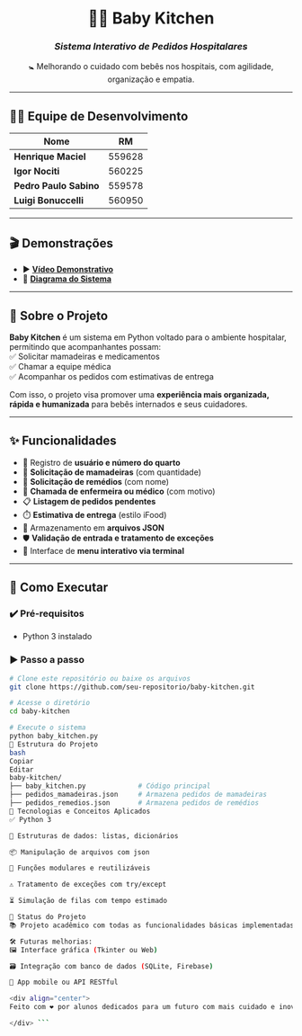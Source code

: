 <div align="center">

# 👶💡 Baby Kitchen  
### *Sistema Interativo de Pedidos Hospitalares*

🚼 Melhorando o cuidado com bebês nos hospitais, com agilidade, organização e empatia.  

</div>

---

## 👨‍💻 Equipe de Desenvolvimento

| Nome | RM |
|------|----|
| **Henrique Maciel** | 559628 |
| **Igor Nociti** | 560225 |
| **Pedro Paulo Sabino** | 559578 |
| **Luigi Bonuccelli** | 560950 |

---

## 🎬 Demonstrações

- ▶️ [**Vídeo Demonstrativo**](https://youtu.be/b01IH-7G7FQ)  
- 🧭 [**Diagrama do Sistema**](https://drive.google.com/file/d/1BVi9gkzulXq5U188Dh8QXu8hKE2w55wY/view?usp=sharing)

---

## 🍼 Sobre o Projeto

**Baby Kitchen** é um sistema em Python voltado para o ambiente hospitalar, permitindo que acompanhantes possam:  
✅ Solicitar mamadeiras e medicamentos  
✅ Chamar a equipe médica  
✅ Acompanhar os pedidos com estimativas de entrega  

Com isso, o projeto visa promover uma **experiência mais organizada, rápida e humanizada** para bebês internados e seus cuidadores.

---

## ✨ Funcionalidades

- 👤 Registro de **usuário e número do quarto**
- 🍼 **Solicitação de mamadeiras** (com quantidade)
- 💊 **Solicitação de remédios** (com nome)
- 🚨 **Chamada de enfermeira ou médico** (com motivo)
- 📋 **Listagem de pedidos pendentes**
- ⏱️ **Estimativa de entrega** (estilo iFood)
- 💾 Armazenamento em **arquivos JSON**
- 🛡️ **Validação de entrada e tratamento de exceções**
- 🔁 Interface de **menu interativo via terminal**

---

## 🚀 Como Executar

### ✔️ Pré-requisitos

- Python 3 instalado

### ▶️ Passo a passo

```bash
# Clone este repositório ou baixe os arquivos
git clone https://github.com/seu-repositorio/baby-kitchen.git

# Acesse o diretório
cd baby-kitchen

# Execute o sistema
python baby_kitchen.py
📁 Estrutura do Projeto
bash
Copiar
Editar
baby-kitchen/
├── baby_kitchen.py             # Código principal
├── pedidos_mamadeiras.json     # Armazena pedidos de mamadeiras
├── pedidos_remedios.json       # Armazena pedidos de remédios
🧠 Tecnologias e Conceitos Aplicados
✅ Python 3

🧺 Estruturas de dados: listas, dicionários

📦 Manipulação de arquivos com json

🧩 Funções modulares e reutilizáveis

⚠️ Tratamento de exceções com try/except

⏳ Simulação de filas com tempo estimado

🔧 Status do Projeto
📚 Projeto acadêmico com todas as funcionalidades básicas implementadas e funcionais.

🛠️ Futuras melhorias:
🖼️ Interface gráfica (Tkinter ou Web)

🗃️ Integração com banco de dados (SQLite, Firebase)

📱 App mobile ou API RESTful

<div align="center">
Feito com ❤️ por alunos dedicados para um futuro com mais cuidado e inovação nos hospitais.

</div> ```
